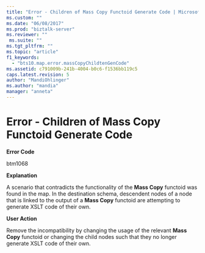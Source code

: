 ```yaml
---
title: "Error - Children of Mass Copy Functoid Generate Code | Microsoft Docs"
ms.custom: ""
ms.date: "06/08/2017"
ms.prod: "biztalk-server"
ms.reviewer: ""
 ms.suite: ""
ms.tgt_pltfrm: ""
ms.topic: "article"
f1_keywords: 
  - "bts10.map.error.massCopyChildtenGenCode"
ms.assetid: c791009b-241b-4004-b0c6-f1536bb119c5
caps.latest.revision: 5
author: "MandiOhlinger"
ms.author: "mandia"
manager: "anneta"
---
```

# Error - Children of Mass Copy Functoid Generate Code
**Error Code**  
  
 btm1068  
  
 **Explanation**  
  
 A scenario that contradicts the functionality of the **Mass Copy** functoid was found in the map. In the destination schema, descendent nodes of a node that is linked to the output of a **Mass Copy** functoid are attempting to generate XSLT code of their own.  
  
 **User Action**  
  
 Remove the incompatibility by changing the usage of the relevant **Mass Copy** functoid or changing the child nodes such that they no longer generate XSLT code of their own.